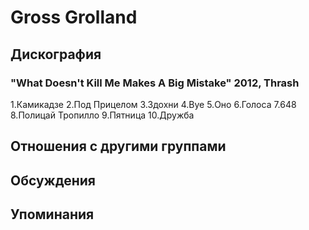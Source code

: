 # Gross Grolland



## Дискография

### "What Doesn't Kill Me Makes A Big Mistake" 2012, Thrash

1.Камикадзе
2.Под Прицелом
3.Здохни
4.Bye 
5.Оно
6.Голоса
7.648 
8.Полицай Тропилло
9.Пятница
10.Дружба


## Отношения с другими группами


## Обсуждения


## Упоминания

